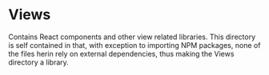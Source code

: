 # Views

Contains React components and other view related libraries. This directory is self contained 
in that, with exception to importing NPM packages, none of the files herin rely on
external dependencies, thus making the Views directory a library.
